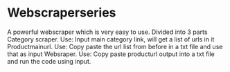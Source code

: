 # Webscraperseries
A powerful webscraper which is very easy to use.
Divided into 3 parts
Category scraper.
               Use: Input main category link, will get a list of urls in it
Productmainurl.
               Use: Copy paste the url list from before in a txt file and use that as input
Websraper.
               Use: Copy paste producturl output into a txt file and run the code using input.
